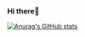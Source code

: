 ### Hi there👋
[![Anurag's GitHub stats](https://github-readme-stats.vercel.app/api?username=anti-15)](https://github.com/anuraghazra/github-readme-stats)
